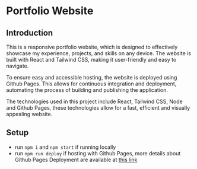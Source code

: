 # Portfolio Website

## Introduction

This is a responsive portfolio website, which is designed to effectively showcase my experience, projects, and skills on any device. The website is built with React and Tailwind CSS, making it user-friendly and easy to navigate.

To ensure easy and accessible hosting, the website is deployed using Github Pages. This allows for continuous integration and deployment, automating the process of building and publishing the application.

The technologies used in this project include React, Tailwind CSS, Node and Github Pages, these technologies allow for a fast, efficient and visually appealing website.

## Setup

- run `npm i` and `npm start` if running locally
- run `npm run deploy` if hosting with Github Pages, more details about Github Pages Deployment are available at [this link](https://github.com/gitname/react-gh-pages)
